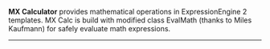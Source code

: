 <p class="lead">
    <b>MX Calculator</b> provides mathematical operations in ExpressionEngine 2 templates. MX Calc is build with modified class EvalMath (thanks to Miles Kaufmann) for safely evaluate math expressions.
</p>

<hr/>
